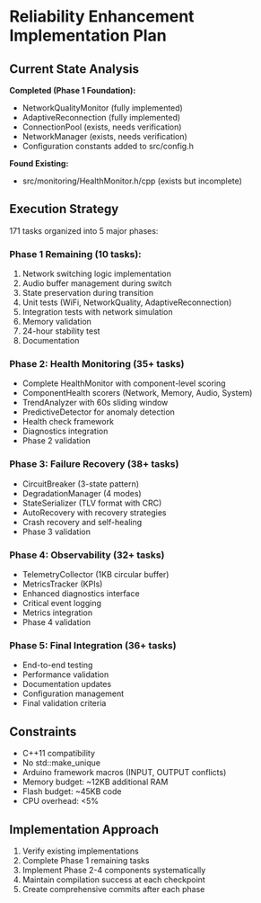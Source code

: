# Reliability Enhancement Implementation Plan

## Current State Analysis
**Completed (Phase 1 Foundation):**
- NetworkQualityMonitor (fully implemented)
- AdaptiveReconnection (fully implemented)
- ConnectionPool (exists, needs verification)
- NetworkManager (exists, needs verification)
- Configuration constants added to src/config.h

**Found Existing:**
- src/monitoring/HealthMonitor.h/cpp (exists but incomplete)

## Execution Strategy
171 tasks organized into 5 major phases:

### Phase 1 Remaining (10 tasks):
1. Network switching logic implementation
2. Audio buffer management during switch
3. State preservation during transition
4. Unit tests (WiFi, NetworkQuality, AdaptiveReconnection)
5. Integration tests with network simulation
6. Memory validation
7. 24-hour stability test
8. Documentation

### Phase 2: Health Monitoring (35+ tasks)
- Complete HealthMonitor with component-level scoring
- ComponentHealth scorers (Network, Memory, Audio, System)
- TrendAnalyzer with 60s sliding window
- PredictiveDetector for anomaly detection
- Health check framework
- Diagnostics integration
- Phase 2 validation

### Phase 3: Failure Recovery (38+ tasks)
- CircuitBreaker (3-state pattern)
- DegradationManager (4 modes)
- StateSerializer (TLV format with CRC)
- AutoRecovery with recovery strategies
- Crash recovery and self-healing
- Phase 3 validation

### Phase 4: Observability (32+ tasks)
- TelemetryCollector (1KB circular buffer)
- MetricsTracker (KPIs)
- Enhanced diagnostics interface
- Critical event logging
- Metrics integration
- Phase 4 validation

### Phase 5: Final Integration (36+ tasks)
- End-to-end testing
- Performance validation
- Documentation updates
- Configuration management
- Final validation criteria

## Constraints
- C++11 compatibility
- No std::make_unique
- Arduino framework macros (INPUT, OUTPUT conflicts)
- Memory budget: ~12KB additional RAM
- Flash budget: ~45KB code
- CPU overhead: <5%

## Implementation Approach
1. Verify existing implementations
2. Complete Phase 1 remaining tasks
3. Implement Phase 2-4 components systematically
4. Maintain compilation success at each checkpoint
5. Create comprehensive commits after each phase

